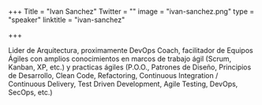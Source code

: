 ﻿+++
Title = "Ivan Sanchez"
Twitter = ""
image = "ivan-sanchez.png"
type = "speaker"
linktitle = "ivan-sanchez"

+++

Lider de Arquitectura, proximamente DevOps Coach, facilitador de Equipos Ágiles con amplios conocimientos en marcos de trabajo ágil (Scrum, Kanban, XP, etc.) y practicas ágiles (P.O.O., Patrones de Diseño, Principios de Desarrollo, Clean Code, Refactoring, Continuous Integration / Continuous Delivery, Test Driven Development, Agile Testing, DevOps, SecOps, etc.)  